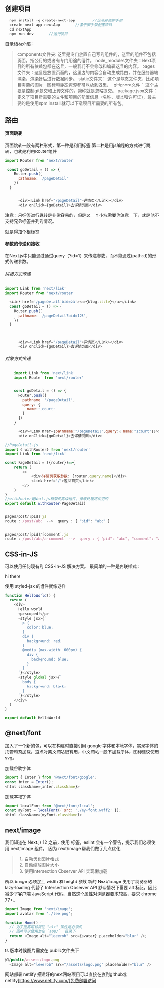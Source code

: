 
## 创建项目

```js
  npm install -g create-next-app		//全局安装脚手架
  create-next-app nextApp		//基于脚手架创建项目
  cd nextApp
  npm run dev		//运行项目
```


目录结构介绍：
> components文件夹: 这里是专门放置自己写的组件的，这里的组件不包括页面，指公用的或者有专门用途的组件。
> node_modules文件夹：Next项目的所有依赖包都在这里，一般我们不会修改和编辑这里的内容。
> pages文件夹：这里是放置页面的，这里边的内容会自动生成路由，并在服务器端渲染，渲染好后进行数据同步。
> static文件夹： 这个是静态文件夹，比如项目需要的图片、图标和静态资源都可以放到这里。
> .gitignore文件： 这个主要是控制git提交和上传文件的，简称就是忽略提交。
> package.json文件：定义了项目所需要的文件和项目的配置信息（名称、版本和许可证），最主要的是使用npm install 就可以下载项目所需要的所有包。


## 路由

#### 页面跳转

页面跳转一般有两种形式，第一种是利用标签<Link>,第二种是用js编程的方式进行跳转，也就是利用Router组件
```js
import Router from 'next/router'

 const goDetail = () => {
    Router.push({
      pathname: '/pageDetail'
    })
  }


      <div><Link href="/pageDetail">详情页</Link></div>
      <div onClick={goDetail}>去详情页面</div>
```


注意：用<Link>标签进行跳转是非常容易的，但是又一个小坑需要你注意一下，就是他不支持兄弟标签并列的情况。

就是得加个根标签


#### 参数的传递和接收

在Next.js中只能通过通过query（?id=1）来传递参数，而不能通过(path:id)的形式传递参数。

###### 拼接方式传递
```js
import Link from 'next/link'
import Router from 'next/router'

  <Link href="/pageDetail?bid=23"><a>{blog.title}</a></Link>
  const goDetail = () => {
    Router.push({
      pathname: '/pageDetail?bid=123',
    })
  }



      <div><Link href="/pageDetail">详情页</Link></div>
      <div onClick={goDetail}>去详情页面</div>
```
###### 对象方式传递

```js
    import Link from 'next/link'
    import Router from 'next/router'


    const goDetail = () => {
      Router.push({
        pathname: '/pageDetail',
        query: {
          name:"icourt"
        }
      })
    }

      <div><Link href={pathname:"/pageDetail",query:{ name:"icourt"}}>详情页</Link></div>
      <div onClick={goDetail}>去详情页面</div>
```



```js
//PageDetail.js
import { withRouter} from 'next/router'
import Link from 'next/link'

const PageDetail = ({router})=>{
    return (
        <>
            <div>详情页获取参数: {router.query.name}</div>
            <Link href="/">返回首页</Link>
        </>
    )
}
//withRouter是Next.js框架的高级组件，用来处理路由用的
export default withRouter(PageDetail)

```


<!-- 动态路由 -->
```js

pages/post/[pid].js
route : /post/abc  -->  query : { "pid": "abc" }


pages/post/[pid]/[comment].js
route : /post/abc/a-comment  -->  query : { "pid": "abc", "comment": "a-comment" }

```


## CSS-in-JS
可以使用任何现有的 CSS-in-JS 解决方案。 最简单的一种是内联样式：
<p style={{ color: 'red' }}>hi there</p>

使用 styled-jsx 的组件就像这样
```js
function HelloWorld() {
  return (
    <div>
      Hello world
      <p>scoped!</p>
      <style jsx>{`
        p {
          color: blue;
        }
        div {
          background: red;
        }
        @media (max-width: 600px) {
          div {
            background: blue;
          }
        }
      `}</style>
      <style global jsx>{`
        body {
          background: black;
        }
      `}</style>
    </div>
  )
}

export default HelloWorld

```


## @next/font
加入了一个新的包，可以在构建时直接引用 google 字体和本地字体，实现字体的托管和预加载，这点对英文网站很有用，中文网站一般不加载字体，图标建议使用 svg。

加载谷歌字体
```js
import { Inter } from '@next/font/google';
const inter = Inter();
<html className={inter.className}>
```
加载本地字体
```js
import localFont from '@next/font/local';
const myFont = localFont({ src: './my-font.woff2' });
<html className={myFont.className}>

```



## next/image
我们知道在 Next.js 12 之前，使用 <img>标签，eslint 会有一个警告，提示我们必须使用 next/image 组件， 因为 next/image 帮我们做了几点优化

> 1. 自动优化图片格式
> 2. 自动缩放图片大小
> 3. 使用Intersection Observer API 实现懒加载

所以 image 必须加上 width 和 height 参数
新的 Next/image 使用了浏览器的 lazy-loading 代替了 Intersection Observer API
默认情况下需要 alt 标记，因此减少了客户端 JavaScript 代码，当然这个属性对浏览器要求较高，要求 chrome 77+。
```js
import Image from 'next/image';
import avatar from './lee.png';

function Home() {
  // 为了提高可访问性 "alt" 属性是必须的
  // 图片可以使用放在 `app/`  目录下
  return <Image alt="leeerob" src={avatar} placeholder="blur" />;
}
```


ts 版本时候图片需放在 public文件夹下
```js
如/public/assets/logo.png
  <Image alt="leeerob" src="/assets/logo.png" placeholder="blur" />

```


网站部署 netlify
搭建好的next网站项目可以直接在放到github或netlify[https://www.netlify.com/]免费部署访问


